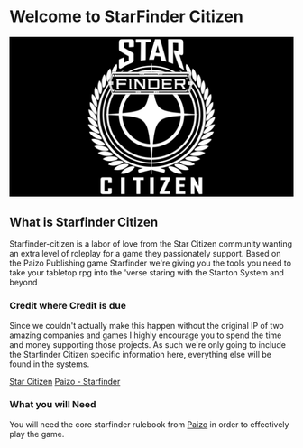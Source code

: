 # Welcome to StarFinder Citizen

![starfinder citizen logo](images/Star-Finder-Citizen-Symbol.png)

## What is Starfinder Citizen
Starfinder-citizen is a labor of love from the Star Citizen community wanting an extra level of roleplay for a game they passionately support. Based on the Paizo Publishing game Starfinder we're giving you the tools you need to take your tabletop rpg into the 'verse staring with the Stanton System and beyond

### Credit where Credit is due
Since we couldn't actually make this happen without the original IP of two amazing companies and games I highly encourage you to spend the time and money supporting those projects. As such we're only going to include the Starfinder Citizen specific information here, everything else will be found in the systems.

[Star Citizen](https://robertsspaceindustries.com/)
[Paizo - Starfinder](https://paizo.com/starfinder)

### What you will Need 
You will need the core starfinder rulebook from [Paizo](https://paizo.com/starfinder) in order to effectively play the game. 
